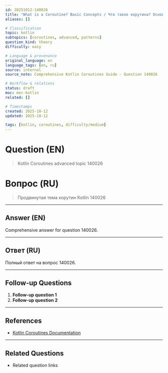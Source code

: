 ```yaml
---
id: 20251012-140026
title: "What is a Coroutine? Basic Concepts / Что такое корутина? Основные концепции"
aliases: []

# Classification
topic: kotlin
subtopics: [coroutines, advanced, patterns]
question_kind: theory
difficulty: easy

# Language & provenance
original_language: en
language_tags: [en, ru]
source: internal
source_note: Comprehensive Kotlin Coroutines Guide - Question 140026

# Workflow & relations
status: draft
moc: moc-kotlin
related: []

# Timestamps
created: 2025-10-12
updated: 2025-10-12

tags: [kotlin, coroutines, difficulty/medium]
---
```

# Question (EN)
> Kotlin Coroutines advanced topic 140026

# Вопрос (RU)
> Продвинутая тема корутин Kotlin 140026

---

## Answer (EN)

Comprehensive answer for question 140026.

---

## Ответ (RU)

Полный ответ на вопрос 140026.

---

## Follow-up Questions

1. **Follow-up question 1**
2. **Follow-up question 2**

---

## References

- [Kotlin Coroutines Documentation](https://kotlinlang.org/docs/coroutines-overview.html)

---

## Related Questions

- Related question links
